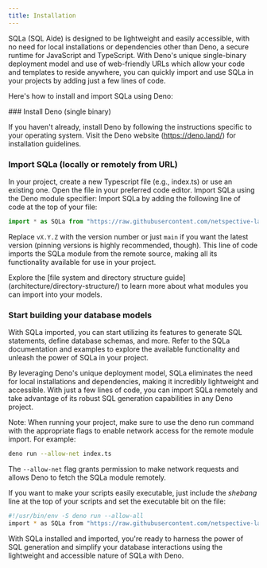 ```yaml
---
title: Installation
---
```

<!-- import { Callout, Steps } from 'nextra-theme-docs' -->

SQLa (SQL Aide) is designed to be lightweight and easily accessible, with no
need for local installations or dependencies other than Deno, a secure runtime
for JavaScript and TypeScript. With Deno's unique single-binary deployment model
and use of web-friendly URLs which allow your code and templates to reside
anywhere, you can quickly import and use SQLa in your projects by adding just a
few lines of code.

Here's how to install and import SQLa using Deno:

<Steps>
### Install Deno (single binary)

If you haven't already, install Deno by following the instructions specific to
your operating system. Visit the Deno website (https://deno.land/) for installation
guidelines.

### Import SQLa (locally or remotely from URL)

In your project, create a new Typescript file (e.g., index.ts) or use an existing
one. Open the file in your preferred code editor. Import SQLa using the Deno
module specifier: Import SQLa by adding the following line of code at the top
of your file:

```typescript
import * as SQLa from "https://raw.githubusercontent.com/netspective-labs/sql-aide/vX.Y.Z/mod.ts";
```

Replace `vX.Y.Z` with the version number or just `main` if you want the latest
version (pinning versions is highly recommended, though). This line of code
imports the SQLa module from the remote source, making all its functionality
available for use in your project.

<Callout>
  Explore the [file system and directory structure guide](architecture/directory-structure/) to learn more about
  what modules you can import into your models.
</Callout>

### Start building your database models

With SQLa imported, you can start utilizing its features to generate SQL
statements, define database schemas, and more. Refer to the SQLa documentation
and examples to explore the available functionality and unleash the power of
SQLa in your project.
</Steps>

By leveraging Deno's unique deployment model, SQLa eliminates the need for local
installations and dependencies, making it incredibly lightweight and accessible.
With just a few lines of code, you can import SQLa remotely and take advantage
of its robust SQL generation capabilities in any Deno project.

Note: When running your project, make sure to use the deno run command with the
appropriate flags to enable network access for the remote module import. For
example:

```bash
deno run --allow-net index.ts
```

The `--allow-net` flag grants permission to make network requests and allows
Deno to fetch the SQLa module remotely.

If you want to make your scripts easily executable, just include the _shebang_
line at the top of your scripts and set the executable bit on the file:

```bash
#!/usr/bin/env -S deno run --allow-all
import * as SQLa from "https://raw.githubusercontent.com/netspective-labs/sql-aide/v1.0.0/mod.ts";
```

With SQLa installed and imported, you're ready to harness the power of SQL
generation and simplify your database interactions using the lightweight and
accessible nature of SQLa with Deno.
